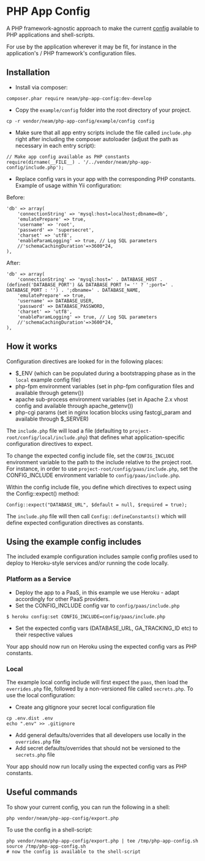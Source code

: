 PHP App Config
=====================

A PHP framework-agnostic approach to make the current [config](http://12factor.net/config) available to PHP applications and shell-scripts.

For use by the application wherever it may be fit, for instance in the application's / PHP framework's configuration files.

## Installation

- Install via composer:

```
composer.phar require neam/php-app-config:dev-develop
```

- Copy the `example/config` folder into the root directory of your project.

```
cp -r vendor/neam/php-app-config/example/config config
```

- Make sure that all app entry scripts include the file called `include.php` right after including the composer autoloader (adjust the path as necessary in each entry script):

```
// Make app config available as PHP constants
require(dirname(__FILE__) . '/../vendor/neam/php-app-config/include.php');
```

- Replace config vars in your app with the corresponding PHP constants. Example of usage within Yii configuration:

Before:

    'db' => array(
        'connectionString' => 'mysql:host=localhost;dbname=db',
        'emulatePrepare' => true,
        'username' => 'root',
        'password' => 'supersecret',
        'charset' => 'utf8',
        'enableParamLogging' => true, // Log SQL parameters
        //'schemaCachingDuration'=>3600*24,
    ),

After:

    'db' => array(
        'connectionString' => 'mysql:host=' . DATABASE_HOST . (defined('DATABASE_PORT') && DATABASE_PORT != '' ? ';port=' . DATABASE_PORT : '') . ';dbname=' . DATABASE_NAME,
        'emulatePrepare' => true,
        'username' => DATABASE_USER,
        'password' => DATABASE_PASSWORD,
        'charset' => 'utf8',
        'enableParamLogging' => true, // Log SQL parameters
        //'schemaCachingDuration'=>3600*24,
    ),

## How it works

Configuration directives are looked for in the following places:
 * $_ENV (which can be populated during a bootstrapping phase as in the `local` example config file)
 * php-fpm environment variables (set in php-fpm configuration files and available through getenv())
 * apache sub-process environment variables (set in Apache 2.x vhost config and available through apache_getenv())
 * php-cgi params (set in nginx location blocks using fastcgi_param and available through $_SERVER)

The `include.php` file will load a file (defaulting to `project-root/config/local/include.php`) that defines what application-specific configuration directives to expect.

To change the expected config include file, set the `CONFIG_INCLUDE` environment variable to the path to the include relative to the project root. For instance, in order to use `project-root/config/paas/include.php`, set the CONFIG_INCLUDE environment variable to `config/paas/include.php`.

Within the config include file, you define which directives to expect using the Config::expect() method:

    Config::expect("DATABASE_URL", $default = null, $required = true);

The `include.php` file will then call `Config::defineConstants()` which will define expected configuration directives as constants.

## Using the example config includes

The included example configuration includes sample config profiles used to deploy to Heroku-style services and/or running the code locally.

### Platform as a Service

- Deploy the app to a PaaS, in this example we use Heroku - adapt accordingly for other PaaS providers.
- Set the CONFIG_INCLUDE config var to `config/paas/include.php`

```
$ heroku config:set CONFIG_INCLUDE=config/paas/include.php
```

- Set the expected config vars (DATABASE_URL, GA_TRACKING_ID etc) to their respective values

Your app should now run on Heroku using the expected config vars as PHP constants.

### Local

The example local config include will first expect the `paas`, then load the `overrides.php` file, followed by a non-versioned file called `secrets.php`. To use the local configuration:

- Create ang gitignore your secret local configuration file

```
cp .env.dist .env
echo ".env" >> .gitignore
```

- Add general defaults/overrides that all developers use locally in the `overrides.php` file
- Add secret defaults/overrides that should not be versioned to the `secrets.php` file

Your app should now run locally using the expected config vars as PHP constants.

## Useful commands

To show your current config, you can run the following in a shell:

    php vendor/neam/php-app-config/export.php

To use the config in a shell-script:

    php vendor/neam/php-app-config/export.php | tee /tmp/php-app-config.sh
    source /tmp/php-app-config.sh
    # now the config is available to the shell-script
